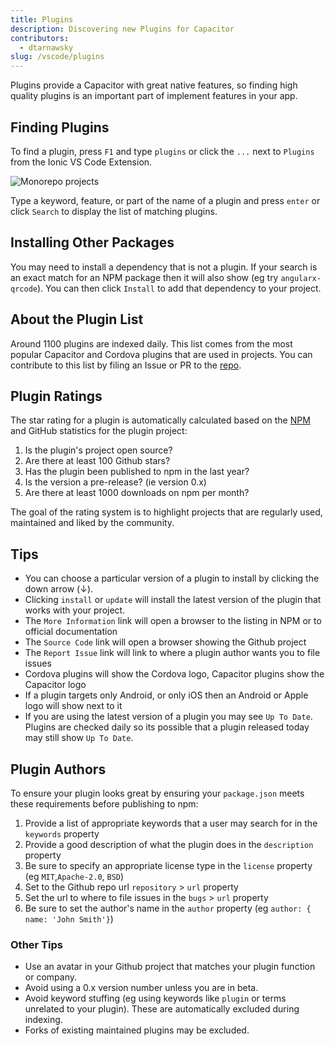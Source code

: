 ```yaml
---
title: Plugins
description: Discovering new Plugins for Capacitor
contributors:
  - dtarnawsky
slug: /vscode/plugins
---
```


Plugins provide a Capacitor with great native features, so finding high quality plugins is an important part of implement features in your app.

## Finding Plugins

To find a plugin, press `F1` and type `plugins` or click the `...` next to `Plugins` from the Ionic VS Code Extension.

![Monorepo projects](/img/vscode-plugins.png)

Type a keyword, feature, or part of the name of a plugin and press `enter` or click `Search` to display the list of matching plugins. 

## Installing Other Packages
You may need to install a dependency that is not a plugin. If your search is an exact match for an NPM package then it will also show (eg try `angularx-qrcode`). You can then click `Install` to add that dependency to your project.

## About the Plugin List
Around 1100 plugins are indexed daily. This list comes from the most popular Capacitor and Cordova plugins that are used in projects. You can contribute to this list by filing an Issue or PR to the [repo](https://github.com/ionic-team/capacitor-plugin-registry).

## Plugin Ratings
The star rating for a plugin is automatically calculated based on the [NPM](https://www.npmjs.com/) and GitHub statistics for the plugin project:
1. Is the plugin's project open source?
2. Are there at least 100 Github stars?
3. Has the plugin been published to npm in the last year?
4. Is the version a pre-release? (ie version 0.x)
5. Are there at least 1000 downloads on npm per month?

The goal of the rating system is to highlight projects that are regularly used, maintained and liked by the community. 

## Tips

- You can choose a particular version of a plugin to install by clicking the down arrow (↓).
- Clicking `install` or `update` will install the latest version of the plugin that works with your project.
- The `More Information` link will open a browser to the listing in NPM or to official documentation
- The `Source Code` link will open a browser showing the Github project
- The `Report Issue` link will link to where a plugin author wants you to file issues
- Cordova plugins will show the Cordova logo, Capacitor plugins show the Capacitor logo
- If a plugin targets only Android, or only iOS then an Android or Apple logo will show next to it
- If you are using the latest version of a plugin you may see `Up To Date`. Plugins are checked daily so its possible that a plugin released today may still show `Up To Date`.

## Plugin Authors

To ensure your plugin looks great by ensuring your `package.json` meets these requirements before publishing to npm:
1. Provide a list of appropriate keywords that a user may search for in the `keywords` property
1. Provide a good description of what the plugin does in the `description` property
1. Be sure to specify an appropriate license type in the `license` property (eg `MIT`,`Apache-2.0`, `BSD`) 
1. Set to the Github repo url `repository` > `url` property
1. Set the url to where to file issues in the `bugs` > `url` property
1. Be sure to set the author's name in the `author` property (eg `author: { name: 'John Smith'}`)

### Other Tips
- Use an avatar in your Github project that matches your plugin function or company.
- Avoid using a 0.x version number unless you are in beta.
- Avoid keyword stuffing (eg using keywords like `plugin` or terms unrelated to your plugin). These are automatically excluded during indexing.
- Forks of existing maintained plugins may be excluded.

